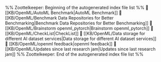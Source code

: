 %% Zoottelkeeper: Beginning of the autogenerated index file list  %%
📄 [[KB/OpenML/AutoML Benchmark|AutoML Benchmark]]
📄 [[KB/OpenML/Benchmark Data Repositories for Better Benchmarking|Benchmark Data Repositories for Better Benchmarking]]
📄 [[KB/OpenML/Brainstorm openml_pytorch|Brainstorm openml_pytorch]]
📄 [[KB/OpenML/CheckList|CheckList]]
📄 [[KB/OpenML/Data storage for different AI dataset services|Data storage for different AI dataset services]]
📄 [[KB/OpenML/openml feedback|openml feedback]]
📄 [[KB/OpenML/Updates since last research jam|Updates since last research jam]]
%% Zoottelkeeper: End of the autogenerated index file list  %%
